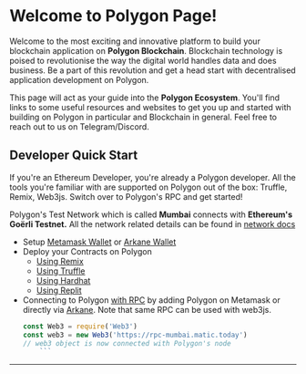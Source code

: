 # Welcome to Polygon Page!

Welcome to the most exciting and innovative platform to build your blockchain application on **Polygon Blockchain**. Blockchain technology is poised to revolutionise the way the digital world handles data and does business. Be a part of this revolution and get a head start with decentralised application development on Polygon.

This page will act as your guide into the **Polygon Ecosystem**. You'll find links to some useful resources and websites to get you up and started with building on Polygon in particular and Blockchain in general. Feel free to reach out to us on Telegram/Discord.

## **Developer Quick Start**
If you're an Ethereum Developer, you're already a Polygon developer.
All the tools you're familiar with are supported on Polygon out of the box: Truffle, Remix, Web3js.
Switch over to Polygon's RPC and get started!

Polygon's Test Network which is called **Mumbai** connects with **Ethereum's Goërli Testnet.**
All the network related details can be found in [network docs](/docs/develop/network-details/network)

- Setup [Metamask Wallet](/docs/develop/metamask/overview) or [Arkane Wallet](/docs/develop/wallets/arkane/intro)
- Deploy your Contracts on Polygon
    - [Using Remix](/docs/develop/remix)
    - [Using Truffle](/docs/develop/truffle)
    - [Using Hardhat](/docs/develop/hardhat)
    - [Using Replit](/docs/develop/replit)
- Connecting to Polygon [with RPC](https://docs.polygon.technology/docs/develop/metamask/config-polygon-on-metamask) by adding Polygon on Metamask or directly via [Arkane](/docs/develop/wallets/arkane/network).
  Note that same RPC can be used with web3js.
    ```jsx
    const Web3 = require('Web3')
    const web3 = new Web3('https://rpc-mumbai.matic.today')
    // web3 object is now connected with Polygon's node
        ```

---
<!-- This site was created using [**Docsify**](https://docsify.js.org), which is an open source documentation site generator, and imported in GitHub page. This site was created for [**Opensource.com**](https://opensource.com) demo. -->

<!-- ![Welcome to Opensource.com](./images/cover.jpg) -->
